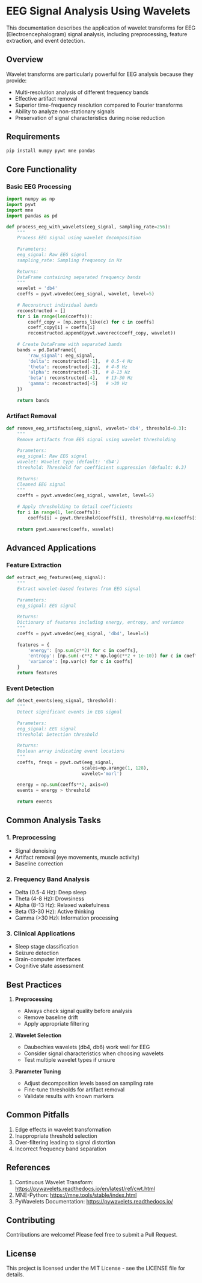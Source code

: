 # EEG Signal Analysis Using Wavelets

This documentation describes the application of wavelet transforms for EEG (Electroencephalogram) signal analysis, including preprocessing, feature extraction, and event detection.

## Overview

Wavelet transforms are particularly powerful for EEG analysis because they provide:
- Multi-resolution analysis of different frequency bands
- Effective artifact removal
- Superior time-frequency resolution compared to Fourier transforms
- Ability to analyze non-stationary signals
- Preservation of signal characteristics during noise reduction

## Requirements

```bash
pip install numpy pywt mne pandas
```

## Core Functionality

### Basic EEG Processing

```python
import numpy as np
import pywt
import mne
import pandas as pd

def process_eeg_with_wavelets(eeg_signal, sampling_rate=256):
    """
    Process EEG signal using wavelet decomposition
    
    Parameters:
    eeg_signal: Raw EEG signal
    sampling_rate: Sampling frequency in Hz
    
    Returns:
    DataFrame containing separated frequency bands
    """
    wavelet = 'db4'
    coeffs = pywt.wavedec(eeg_signal, wavelet, level=5)
    
    # Reconstruct individual bands
    reconstructed = []
    for i in range(len(coeffs)):
        coeff_copy = [np.zeros_like(c) for c in coeffs]
        coeff_copy[i] = coeffs[i]
        reconstructed.append(pywt.waverec(coeff_copy, wavelet))
    
    # Create DataFrame with separated bands
    bands = pd.DataFrame({
        'raw_signal': eeg_signal,
        'delta': reconstructed[-1],  # 0.5-4 Hz
        'theta': reconstructed[-2],  # 4-8 Hz
        'alpha': reconstructed[-3],  # 8-13 Hz
        'beta': reconstructed[-4],   # 13-30 Hz
        'gamma': reconstructed[-5]   # >30 Hz
    })
    
    return bands
```

### Artifact Removal

```python
def remove_eeg_artifacts(eeg_signal, wavelet='db4', threshold=0.3):
    """
    Remove artifacts from EEG signal using wavelet thresholding
    
    Parameters:
    eeg_signal: Raw EEG signal
    wavelet: Wavelet type (default: 'db4')
    threshold: Threshold for coefficient suppression (default: 0.3)
    
    Returns:
    Cleaned EEG signal
    """
    coeffs = pywt.wavedec(eeg_signal, wavelet, level=5)
    
    # Apply thresholding to detail coefficients
    for i in range(1, len(coeffs)):
        coeffs[i] = pywt.threshold(coeffs[i], threshold*np.max(coeffs[i]))
    
    return pywt.waverec(coeffs, wavelet)
```

## Advanced Applications

### Feature Extraction

```python
def extract_eeg_features(eeg_signal):
    """
    Extract wavelet-based features from EEG signal
    
    Parameters:
    eeg_signal: EEG signal
    
    Returns:
    Dictionary of features including energy, entropy, and variance
    """
    coeffs = pywt.wavedec(eeg_signal, 'db4', level=5)
    
    features = {
        'energy': [np.sum(c**2) for c in coeffs],
        'entropy': [np.sum(-c**2 * np.log(c**2 + 1e-10)) for c in coeffs],
        'variance': [np.var(c) for c in coeffs]
    }
    return features
```

### Event Detection

```python
def detect_events(eeg_signal, threshold):
    """
    Detect significant events in EEG signal
    
    Parameters:
    eeg_signal: EEG signal
    threshold: Detection threshold
    
    Returns:
    Boolean array indicating event locations
    """
    coeffs, freqs = pywt.cwt(eeg_signal, 
                            scales=np.arange(1, 128), 
                            wavelet='morl')
    
    energy = np.sum(coeffs**2, axis=0)
    events = energy > threshold
    
    return events
```

## Common Analysis Tasks

### 1. Preprocessing
- Signal denoising
- Artifact removal (eye movements, muscle activity)
- Baseline correction

### 2. Frequency Band Analysis
- Delta (0.5-4 Hz): Deep sleep
- Theta (4-8 Hz): Drowsiness
- Alpha (8-13 Hz): Relaxed wakefulness
- Beta (13-30 Hz): Active thinking
- Gamma (>30 Hz): Information processing

### 3. Clinical Applications
- Sleep stage classification
- Seizure detection
- Brain-computer interfaces
- Cognitive state assessment

## Best Practices

1. **Preprocessing**
   - Always check signal quality before analysis
   - Remove baseline drift
   - Apply appropriate filtering

2. **Wavelet Selection**
   - Daubechies wavelets (db4, db6) work well for EEG
   - Consider signal characteristics when choosing wavelets
   - Test multiple wavelet types if unsure

3. **Parameter Tuning**
   - Adjust decomposition levels based on sampling rate
   - Fine-tune thresholds for artifact removal
   - Validate results with known markers

## Common Pitfalls

1. Edge effects in wavelet transformation
2. Inappropriate threshold selection
3. Over-filtering leading to signal distortion
4. Incorrect frequency band separation

## References

1. Continuous Wavelet Transform: https://pywavelets.readthedocs.io/en/latest/ref/cwt.html
2. MNE-Python: https://mne.tools/stable/index.html
3. PyWavelets Documentation: https://pywavelets.readthedocs.io/

## Contributing

Contributions are welcome! Please feel free to submit a Pull Request.

## License

This project is licensed under the MIT License - see the LICENSE file for details.

